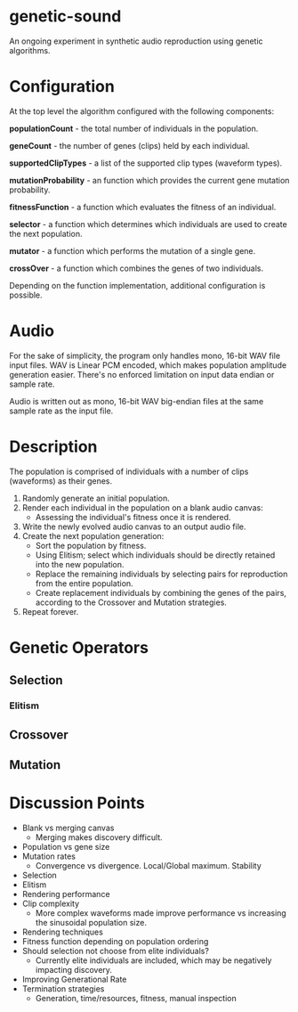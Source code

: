 # genetic-sound

An ongoing experiment in synthetic audio reproduction using genetic algorithms.

# Configuration

At the top level the algorithm configured with the following components:

  **populationCount** - the total number of individuals in the population.
  
  **geneCount** - the number of genes (clips) held by each individual.
  
  **supportedClipTypes** - a list of the supported clip types (waveform types).
  
  **mutationProbability** - an function which provides the current gene mutation probability.
  
  **fitnessFunction** - a function which evaluates the fitness of an individual.
  
  **selector** - a function which determines which individuals are used to create the next population.
  
  **mutator** - a function which performs the mutation of a single gene.
  
  **crossOver** - a function which combines the genes of two individuals.
  
Depending on the function implementation, additional configuration is possible.

# Audio

For the sake of simplicity, the program only handles mono, 16-bit WAV file input files. WAV is Linear PCM encoded, which makes
population amplitude generation easier. There's no enforced limitation on input data endian or sample rate.

Audio is written out as mono, 16-bit WAV big-endian files at the same sample rate as the input file.

# Description

The population is comprised of individuals with a number of clips (waveforms) as their genes.

1. Randomly generate an initial population.
1. Render each individual in the population on a blank audio canvas:
    - Assessing the individual's fitness once it is rendered.
1. Write the newly evolved audio canvas to an output audio file. 
1. Create the next population generation:
    - Sort the population by fitness.
    - Using Elitism; select which individuals should be directly retained into the new population.
    - Replace the remaining individuals by selecting pairs for reproduction from the entire population.
    - Create replacement individuals by combining the genes of the pairs, according to the Crossover and Mutation strategies.  
1. Repeat forever.

# Genetic Operators

## Selection

### Elitism

## Crossover

## Mutation

# Discussion Points

- Blank vs merging canvas
    - Merging makes discovery difficult.  
- Population vs gene size
- Mutation rates
    - Convergence vs divergence. Local/Global maximum. Stability
- Selection
- Elitism
- Rendering performance
- Clip complexity
    - More complex waveforms made improve performance vs increasing the sinusoidal population size. 
- Rendering techniques
- Fitness function depending on population ordering    
- Should selection not choose from elite individuals?
    - Currently elite individuals are included, which may be negatively impacting discovery.
- Improving Generational Rate
- Termination strategies
    - Generation, time/resources, fitness, manual inspection

